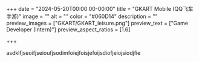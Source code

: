 +++
date = "2024-05-20T00:00:00-00:00"
title = "GKART Mobile (QQ飞车手游)"
image = ""
alt = ""
color = "#060D14"
description = ""
preview_images = ["GKART/GKART_leisure.png"]
preview_text = ["Game Developer (Intern)"]
preview_aspect_ratios = [1.6]

+++



asdklfjseoifjseioufjsodimfoiejfoisjefoijsdiofjeiojsiodjfie
